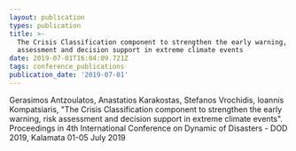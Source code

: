 ```yaml
---
layout: publication
types: publication
title: >-
  The Crisis Classification component to strengthen the early warning, risk
  assessment and decision support in extreme climate events
date: 2019-07-01T16:04:09.721Z
tags: conference_publications
publication_date: '2019-07-01'
---
```

Gerasimos Antzoulatos, Anastatios Karakostas, Stefanos Vrochidis, Ioannis Kompatsiaris, "The Crisis Classification component to strengthen the early warning, risk assessment and decision support in extreme climate events". Proceedings in 4th International Conference on Dynamic of Disasters - DOD 2019, Kalamata 01-05 July 2019
